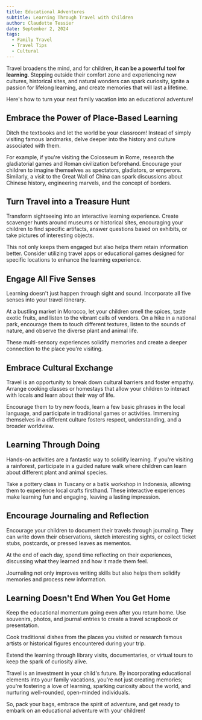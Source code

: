 ```yaml
---
title: Educational Adventures
subtitle: Learning Through Travel with Children
author: Claudette Tessier
date: September 2, 2024
tags:
  - Family Travel
  - Travel Tips
  - Cultural
---
```


Travel broadens the mind, and for children, **it can be a powerful tool for learning**. Stepping outside their comfort zone and experiencing new cultures, historical sites, and natural wonders can spark curiosity, ignite a passion for lifelong learning, and create memories that will last a lifetime.

Here's how to turn your next family vacation into an educational adventure!

## Embrace the Power of Place-Based Learning

Ditch the textbooks and let the world be your classroom! Instead of simply visiting famous landmarks, delve deeper into the history and culture associated with them.

For example, if you're visiting the Colosseum in Rome, research the gladiatorial games and Roman civilization beforehand. Encourage your children to imagine themselves as spectators, gladiators, or emperors. Similarly, a visit to the Great Wall of China can spark discussions about Chinese history, engineering marvels, and the concept of borders.

## Turn Travel into a Treasure Hunt

Transform sightseeing into an interactive learning experience. Create scavenger hunts around museums or historical sites, encouraging your children to find specific artifacts, answer questions based on exhibits, or take pictures of interesting objects.

This not only keeps them engaged but also helps them retain information better. Consider utilizing travel apps or educational games designed for specific locations to enhance the learning experience.

## Engage All Five Senses

Learning doesn't just happen through sight and sound. Incorporate all five senses into your travel itinerary.

At a bustling market in Morocco, let your children smell the spices, taste exotic fruits, and listen to the vibrant calls of vendors. On a hike in a national park, encourage them to touch different textures, listen to the sounds of nature, and observe the diverse plant and animal life.

These multi-sensory experiences solidify memories and create a deeper connection to the place you're visiting.

## Embrace Cultural Exchange

Travel is an opportunity to break down cultural barriers and foster empathy. Arrange cooking classes or homestays that allow your children to interact with locals and learn about their way of life.

Encourage them to try new foods, learn a few basic phrases in the local language, and participate in traditional games or activities. Immersing themselves in a different culture fosters respect, understanding, and a broader worldview.

## Learning Through Doing

Hands-on activities are a fantastic way to solidify learning. If you're visiting a rainforest, participate in a guided nature walk where children can learn about different plant and animal species.

Take a pottery class in Tuscany or a batik workshop in Indonesia, allowing them to experience local crafts firsthand. These interactive experiences make learning fun and engaging, leaving a lasting impression.

## Encourage Journaling and Reflection

Encourage your children to document their travels through journaling. They can write down their observations, sketch interesting sights, or collect ticket stubs, postcards, or pressed leaves as mementos.

At the end of each day, spend time reflecting on their experiences, discussing what they learned and how it made them feel.

Journaling not only improves writing skills but also helps them solidify memories and process new information.

## Learning Doesn't End When You Get Home

Keep the educational momentum going even after you return home. Use souvenirs, photos, and journal entries to create a travel scrapbook or presentation.

Cook traditional dishes from the places you visited or research famous artists or historical figures encountered during your trip.

Extend the learning through library visits, documentaries, or virtual tours to keep the spark of curiosity alive.

Travel is an investment in your child's future. By incorporating educational elements into your family vacations, you're not just creating memories; you're fostering a love of learning, sparking curiosity about the world, and nurturing well-rounded, open-minded individuals.

So, pack your bags, embrace the spirit of adventure, and get ready to embark on an educational adventure with your children!
